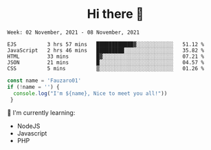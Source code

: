 <h1  align='center'> Hi there 👋 </h1>

<p align='center'> </p>

<!--START_SECTION:waka-->
```text
Week: 02 November, 2021 - 08 November, 2021

EJS          3 hrs 57 mins   ████████████▓░░░░░░░░░░░░   51.12 % 
JavaScript   2 hrs 46 mins   █████████░░░░░░░░░░░░░░░░   35.82 % 
HTML         33 mins         █▓░░░░░░░░░░░░░░░░░░░░░░░   07.21 % 
JSON         21 mins         █░░░░░░░░░░░░░░░░░░░░░░░░   04.57 % 
CSS          5 mins          ▒░░░░░░░░░░░░░░░░░░░░░░░░   01.26 % 
```
<!--END_SECTION:waka-->

```javascript
const name = 'Fauzaro01'
if (!name = '') {
  console.log("I'm ${name}, Nice to meet you all!"))
 }
```

:page_with_curl: I'm currently learning:
- NodeJS
- Javascript
- PHP

